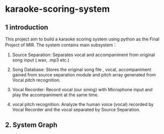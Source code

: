 # karaoke-scoring-system


## 1 introduction
This project aim to build a karaoke scoring system using python as the Final Project of MIR.
The system contains main subsystem：

1. Source Separation: Separates vocal and accompaniment from original song input (.wav, .mp3 etc.)

2. Song Database: Stores the original song file , vocal, accompaniment gained from source separation module and pitch array generated from Vocal pitch recognition.

3. Vocal Recorder: Record vocal (our sining) with Microphone input and play the accompaniment at the same time. 

4. vocal pitch recognition: Analyze  the  human voice (vocal) recorded by Vocal Recorder and the vocal separated by Source Separation.

## 2. System Graph


